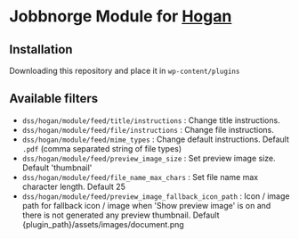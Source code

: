 # Jobbnorge Module for [Hogan](https://github.com/dekodeinteraktiv/hogan-core)

## Installation
Downloading this repository and place it in `wp-content/plugins`

## Available filters
- `dss/hogan/module/feed/title/instructions` : Change title instructions.
- `dss/hogan/module/feed/file/instructions` : Change file instructions.
- `dss/hogan/module/feed/mime_types` : Change default instructions. Default `.pdf` (comma separated string of file types)
- `dss/hogan/module/feed/preview_image_size` : Set preview image size. Default 'thumbnail'
- `dss/hogan/module/feed/file_name_max_chars` : Set file name max character length. Default 25
- `dss/hogan/module/feed/preview_image_fallback_icon_path` : Icon / image path for fallback icon / image when 'Show preview image' is on and there is not generated any preview thumbnail. Default {plugin_path}/assets/images/document.png